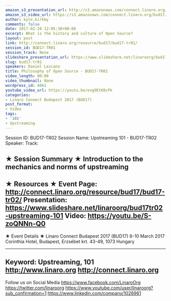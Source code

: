 ```yaml
---
amazon_s3_presentation_url: http://s3.amazonaws.com/connect.linaro.org/bud17/Presentations/BUD17-TR01%20Philosophy%20of%20the%20Open%20Source.pdf
amazon_s3_video_url: https://s3.amazonaws.com/connect.linaro.org/bud17/Videos/Tuesday/BUD17-TR01%20Philosophy%20of%20Open%20Source.mp4
author: kyle.kirkby
comments: false
date: 2017-02-28 12:05:38+00:00
excerpt: What is the history and culture of Open Source?
layout: post
link: http://connect.linaro.org/resource/bud17/bud17-tr01/
session_id: BUD17-TR01
session_track: None
slideshare_presentation_url: https://www.slideshare.net/linaroorg/bud17tr01-philosophy-of-open-source
slug: bud17-tr01
speakers: Daniel Lezcano
title: Philosophy of Open Source - BUD17-TR01
video_length: 00:00
video_thumbnail: None
wordpress_id: 4661
youtube_video_url: https://youtu.be/evg9EtK8cPk
categories:
- Linaro Connect Budapest 2017 (BUD17)
post_format:
- Video
tags:
- '101'
- Upstreaming
---
```


Session ID: BUD17-TR02
Session Name: Upstreaming 101 - BUD17-TR02
Speaker:
Track:


★ Session Summary ★
Introduction to the mechanics and norms of upstreaming
---------------------------------------------------
★ Resources ★
Event Page: http://connect.linaro.org/resource/bud17/bud17-tr02/
Presentation: https://www.slideshare.net/linaroorg/bud17tr02-upstreaming-101
Video: https://youtu.be/S-zoQNNn-Q0
---------------------------------------------------

★ Event Details ★
Linaro Connect Budapest 2017 (BUD17)
6-10 March 2017
Corinthia Hotel, Budapest,
Erzsébet krt. 43-49,
1073 Hungary

---------------------------------------------------
Keyword: Upstreaming, 101
http://www.linaro.org
http://connect.linaro.org
---------------------------------------------------
Follow us on Social Media
https://www.facebook.com/LinaroOrg
https://twitter.com/linaroorg
https://www.youtube.com/user/linaroorg?sub_confirmation=1
https://www.linkedin.com/company/1026961
